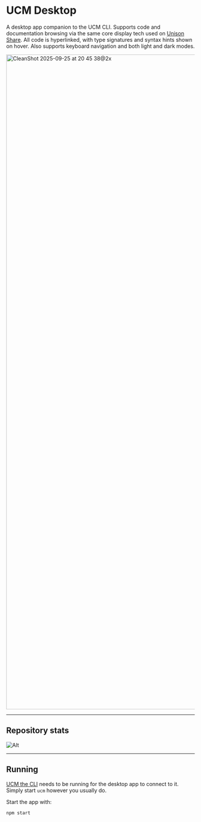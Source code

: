 # UCM Desktop

A desktop app companion to the UCM CLI. Supports code and documentation browsing via the same core display tech used on [Unison Share](https://share.unison-lang.org). All code is hyperlinked, with type signatures and syntax hints shown on hover. Also supports keyboard navigation and both light and dark modes.

<img width="2880" height="1750" alt="CleanShot 2025-09-25 at 20 45 38@2x" src="https://github.com/user-attachments/assets/2b864d4c-2e4b-4482-a998-63e16744d61d" />

---

## Repository stats

![Alt](https://repobeats.axiom.co/api/embed/7b52b08fc59e1ae837f2fb4fbe95eac194262da5.svg "Repobeats analytics image")

---

## Running

[UCM the CLI](https://github.com/unisonweb/unison) needs to be running for the desktop app to connect to it. Simply start `ucm` however you usually do.

Start the app with:

```bash
npm start
```
